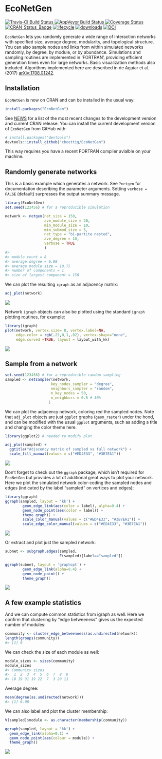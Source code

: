 EcoNetGen
================

[![Travis-CI Build
Status](https://travis-ci.org/cboettig/EcoNetGen.svg?branch=master)](https://travis-ci.org/cboettig/EcoNetGen)
[![AppVeyor Build
Status](https://ci.appveyor.com/api/projects/status/github/cboettig/EcoNetGen?branch=master&svg=true)](https://ci.appveyor.com/project/cboettig/EcoNetGen)
[![Coverage
Status](https://img.shields.io/codecov/c/github/cboettig/EcoNetGen/master.svg)](https://codecov.io/github/cboettig/EcoNetGen?branch=master)
[![CRAN\_Status\_Badge](http://www.r-pkg.org/badges/version/EcoNetGen)](https://cran.r-project.org/package=EcoNetGen)
[![lifecycle](https://img.shields.io/badge/lifecycle-maturing-blue.svg)](https://www.tidyverse.org/lifecycle/#maturing)
[![downloads](https://cranlogs.r-pkg.org/badges/grand-total/netgen)](https://github.com/metacran/cranlogs.app)
[![DOI](https://zenodo.org/badge/116610054.svg)](https://zenodo.org/badge/latestdoi/116610054)

<!-- README.md is generated from README.Rmd. Please edit that file -->

`EcoNetGen` lets you randomly generate a wide range of interaction
networks with specified size, average degree, modularity, and
topological structure. You can also sample nodes and links from within
simulated networks randomly, by degree, by module, or by abundance.
Simulations and sampling routines are implemented in ‘FORTRAN’,
providing efficient generation times even for large networks. Basic
visualization methods also included. Algorithms implemented here are
described in de Aguiar et al. (2017)
[arXiv:1708.01242](https://arxiv.org/abs/1708.01242).

## Installation

`EcoNetGen` is now on CRAN and can be installed in the usual way:

``` r
install.packages("EcoNetGen")
```

See [NEWS](NEWS.md) for a list of the most recent changes to the
development version and current CRAN release. You can install the
current development version of `EcoNetGen` from GitHub with:

``` r
# install.packages("devtools")
devtools::install_github("cboettig/EcoNetGen")
```

This way requires you have a recent FORTRAN compiler avialble on your
machine.

## Randomly generate networks

This is a basic example which generates a network. See `?netgen` for
documentation describing the parameter arguments. Setting `verbose =
FALSE` (default) surpresses the output summary message.

``` r
library(EcoNetGen)
set.seed(123456) # for a reproducible simulation

network <- netgen(net_size = 150,
                  ave_module_size = 20, 
                  min_module_size = 10,
                  min_submod_size = 5,
                  net_type = "bi-partite nested",
                  ave_degree = 10,
                  verbose = TRUE
                  ) 
#> 
#> module count = 8 
#> average degree = 6.08 
#> average module size = 18.75 
#> number of components = 1 
#> size of largest component = 150
```

We can plot the resulting `igraph` as an adjacency matrix:

``` r
adj_plot(network)
```

![](man/figures/README-adj_plot-1.png)<!-- -->

Network `igraph` objects can also be plotted using the standard `igraph`
plotting routines, for example:

``` r
library(igraph)
plot(network, vertex.size= 0, vertex.label=NA, 
     edge.color = rgb(.22,0,1,.02), vertex.shape="none", 
     edge.curved =TRUE, layout = layout_with_kk)
```

![](man/figures/README-igraph_plot-1.png)<!-- -->

## Sample from a network

``` r
set.seed(123456) # for a reproducible random sampling
sampled <- netsampler(network, 
                     key_nodes_sampler = "degree", 
                     neighbors_sampler = "random",
                     n_key_nodes = 50,
                     n_neighbors = 0.5 # 50%
                    )
```

We can plot the adjacency network, coloring red the sampled nodes. Note
that `adj_plot` objects are just `ggplot` graphs (`geom_raster`) under
the hood, and can be modified with the usual `ggplot` arguments, such as
adding a title and changing the color theme here.

``` r
library(ggplot2) # needed to modify plot

adj_plot(sampled) + 
  ggtitle("Adjacency matrix of sampled vs full network") + 
  scale_fill_manual(values = c("#ED4E33", "#3B7EA1"))
```

![](man/figures/README-sampled_adj-1.png)<!-- -->

Don’t forget to check out the `ggraph` package, which isn’t required for
`EcoNetGen` but provides a lot of additional great ways to plot your
network. Here we plot the simulated network color-coding the sampled
nodes and edges (indicated by the label “sampled” on vertices and
edges):

``` r
library(ggraph)
ggraph(sampled, layout = 'kk') +
        geom_edge_link(aes(color = label), alpha=0.4) +
        geom_node_point(aes(color = label)) +
        theme_graph() + 
        scale_color_manual(values = c("#ED4E33", "#3B7EA1")) + 
        scale_edge_color_manual(values = c("#ED4E33", "#3B7EA1"))
```

![](man/figures/README-sampled_hairball-1.png)<!-- -->

Or extract and plot just the sampled network:

``` r
subnet <- subgraph.edges(sampled, 
                         E(sampled)[label=="sampled"])

ggraph(subnet, layout = 'graphopt') +
        geom_edge_link(alpha=0.4) +
        geom_node_point() +
        theme_graph() 
```

![](man/figures/README-subgraph-1.png)<!-- -->

## A few example statistics

And we can compute common statistics from igraph as well. Here we
confirm that clustering by “edge betweeness” gives us the expected
number of modules:

``` r
community <- cluster_edge_betweenness(as.undirected(network))
length(groups(community))
#> [1] 9
```

We can check the size of each module as well:

``` r
module_sizes <- sizes(community)
module_sizes
#> Community sizes
#>  1  2  3  4  5  6  7  8  9 
#> 18 19 31 19 22  7  3 20 11
```

Average degree:

``` r
mean(degree(as.undirected(network)))
#> [1] 6.08
```

We can also label and plot the cluster membership:

``` r
V(sampled)$module <- as.character(membership(community))
```

``` r
ggraph(sampled, layout = 'kk') +
  geom_edge_link(alpha=0.1) +
  geom_node_point(aes(colour = module)) + 
  theme_graph()
```

![](man/figures/README-members-1.png)<!-- -->
